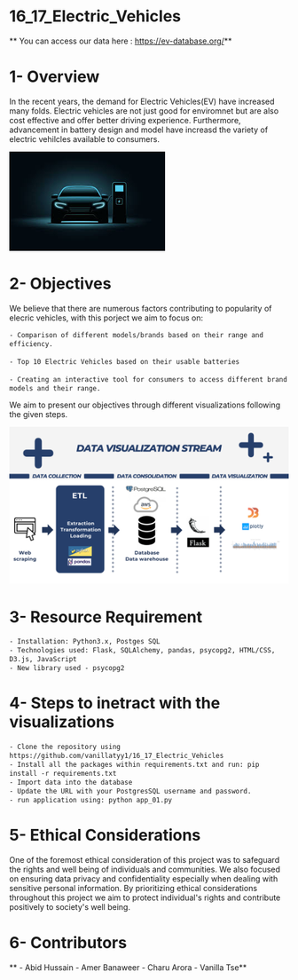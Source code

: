 # 16_17_Electric_Vehicles
**
You can access our data here : https://ev-database.org/**

# 1- Overview 
In the recent years, the demand for Electric Vehicles(EV) have increased many folds. Electric vehicles are not just good for enviromnet but are also cost effective and offer better driving experience. Furthermore, advancement in battery design and model have increasd the variety of electric vehilcles available to consumers.

![alt text](EV.png)

# 2- Objectives
We believe that there are numerous factors contributing to popularity of elecric vehicles, with this porject we aim to focus on:

    - Comparison of different models/brands based on their range and efficiency.

    - Top 10 Electric Vehicles based on their usable batteries

    - Creating an interactive tool for consumers to access different brand models and their range. 

We aim to present our objectives through different visualizations following the given steps.

![alt text](data_vis.png)


# 3- Resource Requirement
    - Installation: Python3.x, Postges SQL
    - Technologies used: Flask, SQLAlchemy, pandas, psycopg2, HTML/CSS, D3.js, JavaScript
    - New library used - psycopg2
    
# 4- Steps to inetract with the visualizations
    - Clone the repository using https://github.com/vanillatyy1/16_17_Electric_Vehicles
    - Install all the packages within requirements.txt and run: pip install -r requirements.txt
    - Import data into the database
    - Update the URL with your PostgresSQL username and password.
    - run application using: python app_01.py

# 5- Ethical Considerations
One of the foremost ethical consideration of this project was to safeguard the rights and well being of individuals and communities. We also focused on ensuring data privacy and confidentiality especially when dealing with sensitive personal information. By prioritizing ethical considerations throughout this project we aim to protect individual's rights and contribute positively to society's well being. 


# 6- Contributors 
**    - Abid Hussain
    - Amer Banaweer
    - Charu Arora
    - Vanilla Tse**
